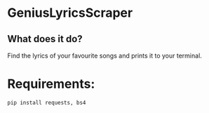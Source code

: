 # GeniusLyricsScraper

## What does it do?
Find the lyrics of your favourite songs and prints it to your terminal.

# Requirements:
`pip install requests, bs4`

